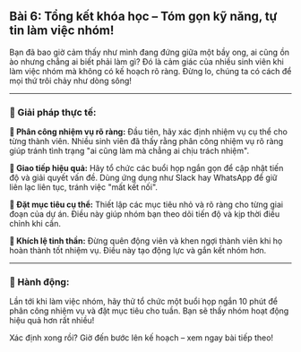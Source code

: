 ## Bài 6: Tổng kết khóa học – Tóm gọn kỹ năng, tự tin làm việc nhóm!

Bạn đã bao giờ cảm thấy như mình đang đứng giữa một bầy ong, ai cũng ồn ào nhưng chẳng ai biết phải làm gì? Đó là cảm giác của nhiều sinh viên khi làm việc nhóm mà không có kế hoạch rõ ràng. Đừng lo, chúng ta có cách để mọi thứ trôi chảy như dòng sông!

---

### 📌 Giải pháp thực tế:

**🔹 Phân công nhiệm vụ rõ ràng:**
Đầu tiên, hãy xác định nhiệm vụ cụ thể cho từng thành viên. Nhiều sinh viên đã thấy rằng phân công nhiệm vụ rõ ràng giúp tránh tình trạng "ai cũng làm mà chẳng ai chịu trách nhiệm".

**🔹 Giao tiếp hiệu quả:**
Hãy tổ chức các buổi họp ngắn gọn để cập nhật tiến độ và giải quyết vấn đề. Dùng ứng dụng như Slack hay WhatsApp để giữ liên lạc liên tục, tránh việc "mất kết nối".

**🔹 Đặt mục tiêu cụ thể:**
Thiết lập các mục tiêu nhỏ và rõ ràng cho từng giai đoạn của dự án. Điều này giúp nhóm bạn theo dõi tiến độ và kịp thời điều chỉnh khi cần.

**🔹 Khích lệ tinh thần:**
Đừng quên động viên và khen ngợi thành viên khi họ hoàn thành tốt nhiệm vụ. Điều này tạo động lực và gắn kết nhóm hơn.

---

### 🚀 Hành động:

Lần tới khi làm việc nhóm, hãy thử tổ chức một buổi họp ngắn 10 phút để phân công nhiệm vụ và đặt mục tiêu cho tuần. Bạn sẽ thấy nhóm hoạt động hiệu quả hơn rất nhiều!

Xác định xong rồi? Giờ đến bước lên kế hoạch – xem ngay bài tiếp theo!